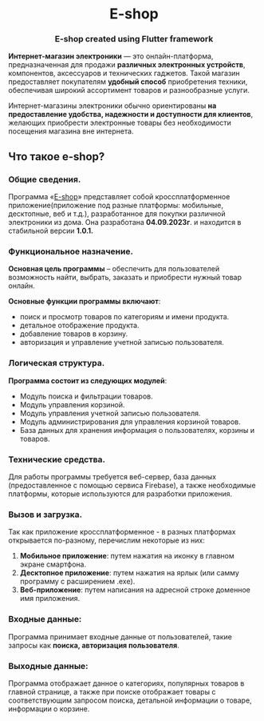 <h1 align="center"> E-shop </h1>

<h3 align="center"> E-shop created using Flutter framework  </h3>

**Интернет-магазин электроники** — это онлайн-платформа, предназначенная для продажи **различных электронных устройств**, компонентов, аксессуаров и технических гаджетов. Такой магазин предоставляет покупателям **удобный способ** приобретения техники, обеспечивая широкий ассортимент товаров и разнообразные услуги.

Интернет-магазины электроники обычно ориентированы **на предоставление удобства, надежности и доступности для клиентов**, желающих приобрести электронные товары без необходимости посещения магазина вне интернета.

## Что такое e-shop?
### Общие сведения.
Программа «[E-shop](https://github.com/Forumbit/e_shop/)» представляет собой кроссплатформенное приложение(приложение под разные платформы: мобильные, десктопные, веб и т.д.), разработанное для покупки различной электроники из дома. Она разработана **04.09.2023г**. и находится в стабильной версии **1.0.1.**

### Функциональное назначение.
**Основная цель программы** – обеспечить для пользователей возможность найти, выбрать, заказать и приобрести нужный товар онлайн. 

**Основные функции программы включают**:
- поиск и просмотр товаров по категориям и имени продукта.
- детальное отображение продукта.
- добавление товаров в корзину.
- авторизация и управление учетной записью пользователя.

### Логическая структура.
**Программа состоит из следующих модулей**:
- Модуль поиска и фильтрации товаров.
- Модуль управления корзиной.
- Модуль управления учетной записью пользователя.
- Модуль администрирования для управления корзиной товаров.
- База данных для хранения информация о пользователях, корзины и товаров.

### Технические средства.
Для работы программы требуется веб-сервер, база данных (предоставленное с помощью сервиса Firebase), а также необходимые платформы, которые используются для разработки приложения.


### Вызов и загрузка.

Так как приложение кроссплатформенное - в разных платформах открывается по-разному, перечислим некоторые из них:
 1.	**Мобильное приложение**: путем нажатия на иконку в главном экране смартфона.
 2.	**Десктопное приложение**: путем нажатия на ярлык (или самму программу с расширением .exe).
 3.	**Веб-приложение**: путем написания на адресной строке доменное имя приложения.

### Входные данные:
Программа принимает входные данные от пользователей, такие запросы как **поиска, авторизация пользователя**.

### Выходные данные:
Программа отображает данное о категориях, популярных товаров в главной странице, а также при поиске отображает товары с соответствующим запросом поиска, детальной информации о товаре, информации о корзине.